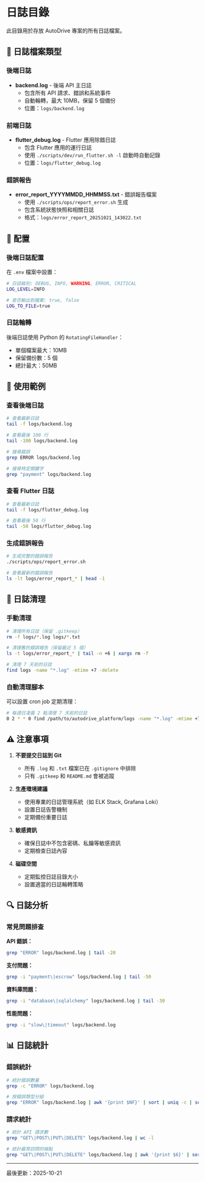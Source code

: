 # 日誌目錄

此目錄用於存放 AutoDrive 專案的所有日誌檔案。

## 📁 日誌檔案類型

### 後端日誌
- **backend.log** - 後端 API 主日誌
  - 包含所有 API 請求、錯誤和系統事件
  - 自動輪轉，最大 10MB，保留 5 個備份
  - 位置：`logs/backend.log`

### 前端日誌
- **flutter_debug.log** - Flutter 應用除錯日誌
  - 包含 Flutter 應用的運行日誌
  - 使用 `./scripts/dev/run_flutter.sh -l` 啟動時自動記錄
  - 位置：`logs/flutter_debug.log`

### 錯誤報告
- **error_report_YYYYMMDD_HHMMSS.txt** - 錯誤報告檔案
  - 使用 `./scripts/ops/report_error.sh` 生成
  - 包含系統狀態快照和相關日誌
  - 格式：`logs/error_report_20251021_143022.txt`

## 🔧 配置

### 後端日誌配置
在 `.env` 檔案中設置：

```bash
# 日誌級別: DEBUG, INFO, WARNING, ERROR, CRITICAL
LOG_LEVEL=INFO

# 是否輸出到檔案: true, false
LOG_TO_FILE=true
```

### 日誌輪轉
後端日誌使用 Python 的 `RotatingFileHandler`：
- 單個檔案最大：10MB
- 保留備份數：5 個
- 總計最大：50MB

## 📝 使用範例

### 查看後端日誌
```bash
# 查看最新日誌
tail -f logs/backend.log

# 查看最後 100 行
tail -100 logs/backend.log

# 搜尋錯誤
grep ERROR logs/backend.log

# 搜尋特定關鍵字
grep "payment" logs/backend.log
```

### 查看 Flutter 日誌
```bash
# 查看最新日誌
tail -f logs/flutter_debug.log

# 查看最後 50 行
tail -50 logs/flutter_debug.log
```

### 生成錯誤報告
```bash
# 生成完整的錯誤報告
./scripts/ops/report_error.sh

# 查看最新的錯誤報告
ls -lt logs/error_report_* | head -1
```

## 🧹 日誌清理

### 手動清理
```bash
# 清理所有日誌（保留 .gitkeep）
rm -f logs/*.log logs/*.txt

# 清理舊的錯誤報告（保留最近 5 個）
ls -t logs/error_report_* | tail -n +6 | xargs rm -f

# 清理 7 天前的日誌
find logs -name "*.log" -mtime +7 -delete
```

### 自動清理腳本
可以設置 cron job 定期清理：

```bash
# 每週日凌晨 2 點清理 7 天前的日誌
0 2 * * 0 find /path/to/autodrive_platform/logs -name "*.log" -mtime +7 -delete
```

## ⚠️ 注意事項

1. **不要提交日誌到 Git**
   - 所有 `.log` 和 `.txt` 檔案已在 `.gitignore` 中排除
   - 只有 `.gitkeep` 和 `README.md` 會被追蹤

2. **生產環境建議**
   - 使用專業的日誌管理系統（如 ELK Stack, Grafana Loki）
   - 設置日誌告警機制
   - 定期備份重要日誌

3. **敏感資訊**
   - 確保日誌中不包含密碼、私鑰等敏感資訊
   - 定期檢查日誌內容

4. **磁碟空間**
   - 定期監控日誌目錄大小
   - 設置適當的日誌輪轉策略

## 🔍 日誌分析

### 常見問題排查

**API 錯誤：**
```bash
grep "ERROR" logs/backend.log | tail -20
```

**支付問題：**
```bash
grep -i "payment\|escrow" logs/backend.log | tail -50
```

**資料庫問題：**
```bash
grep -i "database\|sqlalchemy" logs/backend.log | tail -30
```

**性能問題：**
```bash
grep -i "slow\|timeout" logs/backend.log
```

## 📊 日誌統計

### 錯誤統計
```bash
# 統計錯誤數量
grep -c "ERROR" logs/backend.log

# 按錯誤類型分組
grep "ERROR" logs/backend.log | awk '{print $NF}' | sort | uniq -c | sort -rn
```

### 請求統計
```bash
# 統計 API 請求數
grep "GET\|POST\|PUT\|DELETE" logs/backend.log | wc -l

# 統計最常訪問的端點
grep "GET\|POST\|PUT\|DELETE" logs/backend.log | awk '{print $6}' | sort | uniq -c | sort -rn | head -10
```

---

最後更新：2025-10-21
